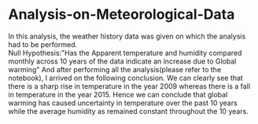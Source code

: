 # Analysis-on-Meteorological-Data
In this analysis, the weather history data was given on which the analysis had to be performed.</br>
Null Hypothesis:"Has the Apparent temperature and humidity compared monthly across 10 years of the data indicate an increase due to Global warming"
And after performing all the analysis(please refer to the notebook), I arrived on the following conclusion.
We can clearly see that there is a sharp rise in temperature in the year 2009 whereas there is a fall in temperature in the year 2015. Hence we can conclude that global warming has caused uncertainty in temperature over the past 10 years while the average humidity as remained constant throughout the 10 years.

